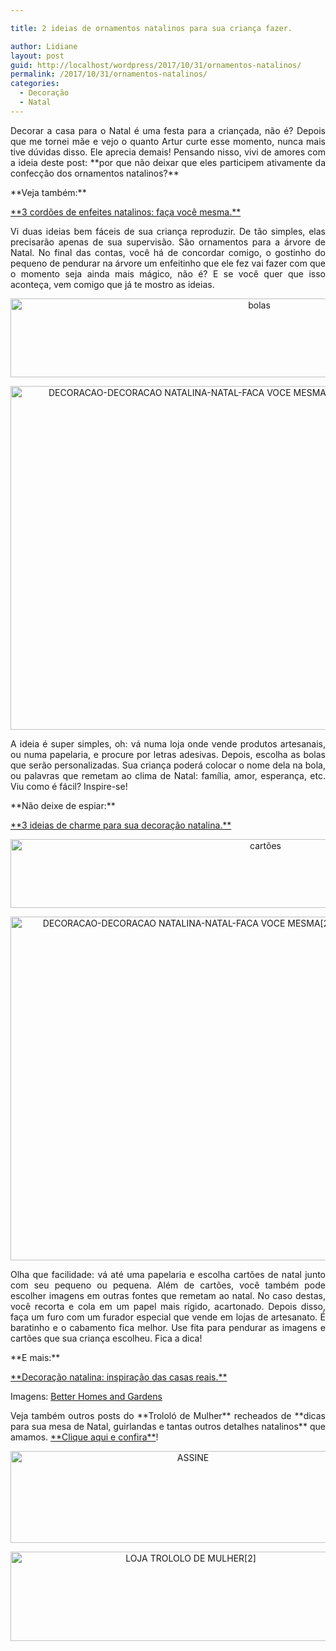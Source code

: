 ```yaml
---

title: 2 ideias de ornamentos natalinos para sua criança fazer.

author: Lidiane
layout: post
guid: http://localhost/wordpress/2017/10/31/ornamentos-natalinos/
permalink: /2017/10/31/ornamentos-natalinos/
categories:
  - Decoração
  - Natal
---
```

<p align="justify">
  Decorar a casa para o Natal é uma festa para a criançada, não é? Depois que me tornei mãe e vejo o quanto Artur curte esse momento, nunca mais tive dúvidas disso. Ele aprecia demais! Pensando nisso, vivi de amores com a ideia deste post: **por que não deixar que eles participem ativamente da confecção dos ornamentos natalinos?**
</p>

<p align="justify">
  **Veja também:**
</p>

<p align="justify">
  <a href="http://www.trololodemulher.com.br/2016/11/17/enfeites-natalinos-2/" target="_blank">**3 cordões de enfeites natalinos: faça você mesma.**</a>
</p>

<p align="justify">
  Vi duas ideias bem fáceis de sua criança reproduzir. De tão simples, elas precisarão apenas de sua supervisão. São ornamentos para a árvore de Natal. No final das contas, você há de concordar comigo, o gostinho do pequeno de pendurar na árvore um enfeitinho que ele fez vai fazer com que o momento seja ainda mais mágico, não é? E se você quer que isso aconteça, vem comigo que já te mostro as ideias.
</p>

<p align="center">
  <a href="http://www.decoracaodacasa.com/blog/wp-content/uploads/2014/10/bolas1.png"><img class="alignnone size-full wp-image-2213" src="http://www.decoracaodacasa.com/blog/wp-content/uploads/2014/10/bolas1.png" alt="bolas" width="780" height="126" /></a>
</p>

<p align="center">
  <a href="http://www.decoracaodacasa.com/blog/wp-content/uploads/2014/10/DECORACAO-DECORACAO-NATALINA-NATAL-FACA-VOCE-MESMA.jpg"><img class="alignnone size-full wp-image-2215" src="http://www.decoracaodacasa.com/blog/wp-content/uploads/2014/10/DECORACAO-DECORACAO-NATALINA-NATAL-FACA-VOCE-MESMA.jpg" alt="DECORACAO-DECORACAO NATALINA-NATAL-FACA VOCE MESMA" width="550" height="550" /></a>
</p>

<p align="justify">
  A ideia é super simples, oh: vá numa loja onde vende produtos artesanais, ou numa papelaria, e procure por letras adesivas. Depois, escolha as bolas que serão personalizadas. Sua criança poderá colocar o nome dela na bola, ou palavras que remetam ao clima de Natal: família, amor, esperança, etc. Viu como é fácil? Inspire-se!
</p>

<p align="justify">
  **Não deixe de espiar:**
</p>

<p align="justify">
  <a href="http://www.trololodemulher.com.br/2017/10/03/decoracao-natalina-3/" target="_blank">**3 ideias de charme para sua decoração natalina.**</a>
</p>

<p align="center">
  <a href="http://www.decoracaodacasa.com/blog/wp-content/uploads/2014/10/cartões.png"><img class="alignnone size-full wp-image-2214" src="http://www.decoracaodacasa.com/blog/wp-content/uploads/2014/10/cartões.png" alt="cartões" width="800" height="110" /></a>
</p>

<p align="center">
  <a href="http://www.decoracaodacasa.com/blog/wp-content/uploads/2014/10/DECORACAO-DECORACAO-NATALINA-NATAL-FACA-VOCE-MESMA2.jpg"><img class="alignnone size-full wp-image-2216" src="http://www.decoracaodacasa.com/blog/wp-content/uploads/2014/10/DECORACAO-DECORACAO-NATALINA-NATAL-FACA-VOCE-MESMA2.jpg" alt="DECORACAO-DECORACAO NATALINA-NATAL-FACA VOCE MESMA[2]" width="550" height="550" /></a>
</p>

<p align="justify">
  Olha que facilidade: vá até uma papelaria e escolha cartões de natal junto com seu pequeno ou pequena. Além de cartões, você também pode escolher imagens em outras fontes que remetam ao natal. No caso destas, você recorta e cola em um papel mais rígido, acartonado. Depois disso, faça um furo com um furador especial que vende em lojas de artesanato. É baratinho e o cabamento fica melhor. Use fita para pendurar as imagens e cartões que sua criança escolheu. Fica a dica!
</p>

<p align="justify">
  **E mais:**
</p>

<p align="justify">
  <a href="http://www.trololodemulher.com.br/2016/11/14/decoracao-natalina-2/" target="_blank">**Decoração natalina: inspiração das casas reais.**</a>
</p>

<p align="justify">
  Imagens: <a href="http://www.bhg.com/" target="_blank">Better Homes and Gardens</a>
</p>

<p align="justify">
  Veja também outros posts do **Trololó de Mulher** recheados de **dicas para sua mesa de Natal, guirlandas e tantas outros detalhes natalinos** que amamos. <a href="http://www.trololodemulher.com.br/category/natal/" target="_blank">**Clique aqui e confira**</a>!
</p>

<p align="center">
  <a href="http://feedburner.google.com/fb/a/mailverify?uri=blogbichafemea&loc=pt_BR" target="_blank"><img class="alignnone size-full wp-image-14011" src="http://www.trololodemulher.com.br/blog/wp-content/uploads/2017/08/ASSINE.jpg" alt="ASSINE" width="568" height="147" /></a>
</p>

<p align="center">
  <a href="http://loja.trololodemulher.com.br/" target="_blank"><img class="alignnone wp-image-14333 size-full" src="http://www.trololodemulher.com.br/blog/wp-content/uploads/2017/10/LOJA-TROLOLO-DE-MULHER2.png" alt="LOJA TROLOLO DE MULHER[2]" width="561" height="143" /></a>
</p>

<p align="center">